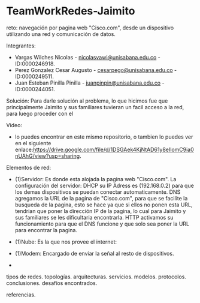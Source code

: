 # TeamWorkRedes-Jaimito
reto: navegación por pagina web "Cisco.com", desde un dispositivo utilizando una red y comunicación de datos.

Integrantes: 
- Vargas Wilches Nicolas - nicolasvawi@unisabana.edu.co - ID:0000246918.
- Perez Gonzalez Cesar Augusto - cesarpego@unisabana.edu.co - ID:0000249511.
- Juan Esteban Pinilla Pinilla - juanpinpin@unisabana.edu.co - ID:0000244051.

Solución:
Para darle solución al problema, lo que hicimos fue que principalmente Jaimito y sus familiares tuvieran un facil acceso a la red, para luego proceder con el 

Video:
- lo puedes encontrar en este mismo repositorio, o tambien lo puedes ver en el siguiente enlace:https://drive.google.com/file/d/1DSGAek4KjNtAD61y8eIlomC9ia0nUAhG/view?usp=sharing.

Elementos de red:
- (1)Servidor: Es donde esta alojada la pagina web "Cisco.com".
La configuración del servidor:
    DHCP su IP Adress es (192.168.0.2) para que los demas dispositivos se puedan conectar automaticamente.
    DNS agregamos la URL de la pagina de "Cisco.com", para que se facilite la busqueda de la pagina, esto se hace ya que si ellos no ponen esta URL, tendrian que poner la dirección IP de la pagina, lo cual para Jaimito y sus familiares se les dificultaria encontrarla.
    HTTP activamos su funcionamiento para que el DNS funcione y que solo sea poner la URL para encontrar la pagina.

- (1)Nube: Es la que nos provee el internet:
- (1)Modem: Encargado de enviar la señal al resto de dispositivos.
- 

tipos de redes.
topologías.
arquitecturas.
servicios.
modelos.
protocolos.
conclusiones.
desafíos encontrados.

referencias.
